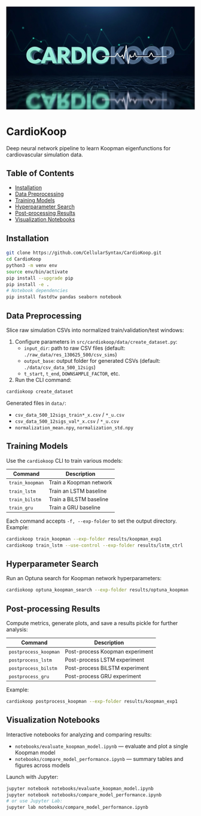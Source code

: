 <p align="center">
  <img src="assets/logo.png" alt="CardioKoop" width="1000"/>
</p>

# CardioKoop

Deep neural network pipeline to learn Koopman eigenfunctions for cardiovascular simulation data.

## Table of Contents

- [Installation](#installation)
- [Data Preprocessing](#data-preprocessing)
- [Training Models](#training-models)
- [Hyperparameter Search](#hyperparameter-search)
- [Post-processing Results](#post-processing-results)
- [Visualization Notebooks](#visualization-notebooks)

## Installation

```bash
git clone https://github.com/CellularSyntax/CardioKoop.git
cd CardioKoop
python3 -m venv env
source env/bin/activate
pip install --upgrade pip
pip install -e .
# Notebook dependencies
pip install fastdtw pandas seaborn notebook
```

## Data Preprocessing

Slice raw simulation CSVs into normalized train/validation/test windows:

1. Configure parameters in `src/cardiokoop/data/create_dataset.py`:
   - `input_dir`: path to raw CSV files (default: `./raw_data/res_130625_500/csv_sims`)
   - `output_base`: output folder for generated CSVs (default: `./data/csv_data_500_12sigs`)
   - `t_start`, `t_end`, `DOWNSAMPLE_FACTOR`, etc.
2. Run the CLI command:

```bash
cardiokoop create_dataset
```

Generated files in `data/`:
- `csv_data_500_12sigs_train*_x.csv` / `*_u.csv`
- `csv_data_500_12sigs_val*_x.csv` / `*_u.csv`
- `normalization_mean.npy`, `normalization_std.npy`

## Training Models

Use the `cardiokoop` CLI to train various models:

| Command           | Description                       |
|-------------------|-----------------------------------|
| `train_koopman`   | Train a Koopman network           |
| `train_lstm`      | Train an LSTM baseline            |
| `train_bilstm`    | Train a BiLSTM baseline           |
| `train_gru`       | Train a GRU baseline              |

Each command accepts `-f, --exp-folder` to set the output directory. Example:

```bash
cardiokoop train_koopman --exp-folder results/koopman_exp1
cardiokoop train_lstm --use-control --exp-folder results/lstm_ctrl
```

## Hyperparameter Search

Run an Optuna search for Koopman network hyperparameters:

```bash
cardiokoop optuna_koopman_search --exp-folder results/optuna_koopman
```

## Post-processing Results

Compute metrics, generate plots, and save a results pickle for further analysis:

| Command               | Description                          |
|-----------------------|--------------------------------------|
| `postprocess_koopman` | Post-process Koopman experiment      |
| `postprocess_lstm`    | Post-process LSTM experiment         |
| `postprocess_bilstm`  | Post-process BiLSTM experiment       |
| `postprocess_gru`     | Post-process GRU experiment          |

Example:

```bash
cardiokoop postprocess_koopman --exp-folder results/koopman_exp1
```

## Visualization Notebooks

Interactive notebooks for analyzing and comparing results:

- `notebooks/evaluate_koopman_model.ipynb` — evaluate and plot a single Koopman model
- `notebooks/compare_model_performance.ipynb` — summary tables and figures across models

Launch with Jupyter:

```bash
jupyter notebook notebooks/evaluate_koopman_model.ipynb
jupyter notebook notebooks/compare_model_performance.ipynb
# or use Jupyter Lab:
jupyter lab notebooks/compare_model_performance.ipynb
```
